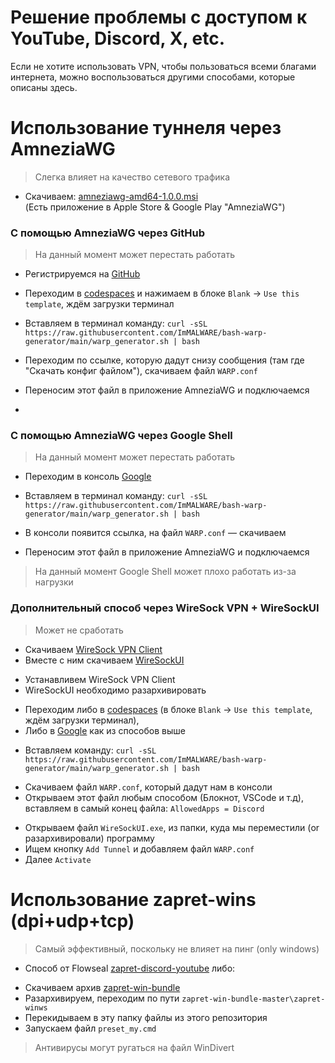 # Решение проблемы с доступом к YouTube, Discord, X, etc.
Если не хотите использовать VPN, чтобы пользоваться всеми благами интернета, можно воспользоваться другими способами, которые описаны здесь.
# Использование туннеля через AmneziaWG
> Слегка влияет на качество сетевого трафика
* Скачиваем: [amneziawg-amd64-1.0.0.msi](https://github.com/amnezia-vpn/amneziawg-windows-client/releases)\
(Есть приложение в Apple Store & Google Play "AmneziaWG")

### С помощью AmneziaWG через GitHub

> На данный момент может перестать работать

* Регистрируемся на [GitHub](https://github.com/)
* Переходим в [codespaces](https://github.com/codespaces)
и нажимаем в блоке `Blank` -> `Use this template`, ждём загрузки терминал

* Вставляем в терминал команду: `curl -sSL https://raw.githubusercontent.com/ImMALWARE/bash-warp-generator/main/warp_generator.sh | bash`
* Переходим по ссылке, которую дадут снизу сообщения (там где "Скачать конфиг файлом"), скачиваем файл `WARP.conf`
* Переносим этот файл в приложение AmneziaWG и подключаемся
* 
### С помощью AmneziaWG через Google Shell

> На данный момент может перестать работать

* Переходим в консоль [Google](https://shell.cloud.google.com/?pli=1&show=ide%2Cterminal)

* Вставляем в терминал команду: `curl -sSL https://raw.githubusercontent.com/ImMALWARE/bash-warp-generator/main/warp_generator.sh | bash`
* В консоли появится ссылка, на файл `WARP.conf` — скачиваем
* Переносим этот файл в приложение AmneziaWG и подключаемся

> На данный момент Google Shell может плохо работать из-за нагрузки

### Дополнительный способ через WireSock VPN + WireSockUI

> Может не сработать

* Скачиваем [WireSock VPN Client](https://www.wiresock.net/sdc_download/1066/?key=7dgnyow9g0nju36l7to4wtlwy3zpca)
* Вместе с ним скачиваем [WireSockUI](https://github.com/wiresock/WireSockUI/releases/download/v0.2.8/WireSockUI-v0.2.8-AnyCPU-no-uwp.zip)

- Устанавливем WireSock VPN Client
- WireSockUI необходимо разархивировать

* Переходим либо в [codespaces](https://github.com/codespaces) (в блоке `Blank` -> `Use this template`, ждём загрузки терминал),
* Либо в [Google](https://shell.cloud.google.com/?pli=1&show=ide%2Cterminal) как из способов выше

- Вставляем команду: `curl -sSL https://raw.githubusercontent.com/ImMALWARE/bash-warp-generator/main/warp_generator.sh | bash`

* Скачиваем файл `WARP.conf`, который дадут нам в консоли
* Открываем этот файл любым способом (Блокнот, VSCode и т.д), вставляем в самый конец файла: `AllowedApps = Discord`

- Открываем файл `WireSockUI.exe`, из папки, куда мы переместили (or разархивировали) программу
- Ищем кнопку `Add Tunnel` и добавляем файл `WARP.conf`
- Далее `Activate`

# Использование zapret-wins (dpi+udp+tcp)
> Самый эффективный, поскольку не влияет на пинг (only windows)
- Способ от Flowseal [zapret-discord-youtube](https://github.com/Flowseal/zapret-discord-youtube) либо:

* Скачиваем архив [zapret-win-bundle](https://github.com/bol-van/zapret-win-bundle/archive/refs/heads/master.zip)
* Разархивируем, переходим по пути `zapret-win-bundle-master\zapret-winws`
* Перекидываем в эту папку файлы из этого репозитория
* Запускаем файл `preset_my.cmd`

> Антивирусы могут ругаться на файл WinDivert
